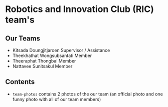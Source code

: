 # Robotics and Innovation Club (RIC) team's

## Our Teams
- Kitsada      Doungjitjaroen  Supervisor / Assistance
- Theekhathat  Wongsubsantati  Member
- Theeraphat   Thongbai        Member
- Nattavee     Sunitsakul      Member

## Contents
- ```team-photos``` contains 2 photos of the our team (an official photo and one funny photo with all of our team members)
